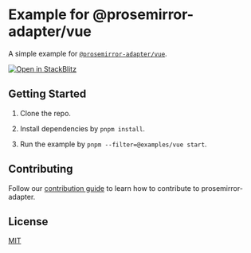 # Example for @prosemirror-adapter/vue

A simple example for [`@prosemirror-adapter/vue`](../../packages/vue/).

[![Open in StackBlitz](https://developer.stackblitz.com/img/open_in_stackblitz.svg)](https://stackblitz.com/github/Saul-Mirone/prosemirror-adapter/tree/main/examples/vue)

## Getting Started

1. Clone the repo.

2. Install dependencies by `pnpm install`.

3. Run the example by `pnpm --filter=@examples/vue start`.

## Contributing

Follow our [contribution guide](../../CONTRIBUTING.md) to learn how to contribute to prosemirror-adapter.

## License

[MIT](../../LICENSE)
